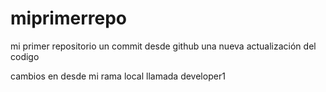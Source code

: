 # miprimerrepo
mi primer repositorio
un commit desde github
una nueva actualización del codigo

cambios en desde mi rama local llamada developer1

